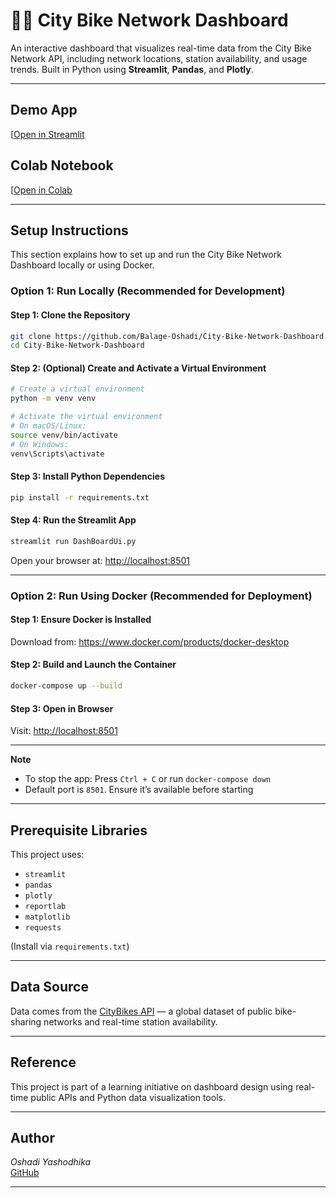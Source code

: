 # 🚴‍♂️ City Bike Network Dashboard

An interactive dashboard that visualizes real-time data from the City Bike Network API, including network locations, station availability, and usage trends. Built in Python using **Streamlit**, **Pandas**, and **Plotly**.

---

## Demo App

[[Open in Streamlit](https://city-bike-network-dashboard.streamlit.app)

##  Colab Notebook

[[Open in Colab](https://colab.research.google.com/drive/1ouTfjPPlq0q2lGc0DnG8nrX3M7bednw4?usp=sharing)

---

##  Setup Instructions

This section explains how to set up and run the City Bike Network Dashboard locally or using Docker.

###  Option 1: Run Locally (Recommended for Development)

#### Step 1: Clone the Repository
```bash
git clone https://github.com/Balage-Oshadi/City-Bike-Network-Dashboard.git
cd City-Bike-Network-Dashboard
```

#### Step 2: (Optional) Create and Activate a Virtual Environment
```bash
# Create a virtual environment
python -m venv venv

# Activate the virtual environment
# On macOS/Linux:
source venv/bin/activate
# On Windows:
venv\Scripts\activate
```

#### Step 3: Install Python Dependencies
```bash
pip install -r requirements.txt
```

#### Step 4: Run the Streamlit App
```bash
streamlit run DashBoardUi.py
```

Open your browser at: [http://localhost:8501](http://localhost:8501)

---

###  Option 2: Run Using Docker (Recommended for Deployment)

#### Step 1: Ensure Docker is Installed  
Download from: https://www.docker.com/products/docker-desktop

#### Step 2: Build and Launch the Container
```bash
docker-compose up --build
```

#### Step 3: Open in Browser
Visit: [http://localhost:8501](http://localhost:8501)

---

 **Note**
- To stop the app: Press `Ctrl + C` or run `docker-compose down`
- Default port is `8501`. Ensure it’s available before starting

---

##  Prerequisite Libraries

This project uses:
- `streamlit`
- `pandas`
- `plotly`
- `reportlab`
- `matplotlib`
- `requests`

(Install via `requirements.txt`)

---

##  Data Source

Data comes from the [CityBikes API](http://api.citybik.es/v2/) — a global dataset of public bike-sharing networks and real-time station availability.

---

##  Reference

This project is part of a learning initiative on dashboard design using real-time public APIs and Python data visualization tools.

---

##  Author

*Oshadi Yashodhika*  
[GitHub](https://github.com/Balage-Oshadi)

---
